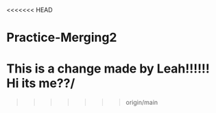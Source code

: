 <<<<<<< HEAD
# Practice-Merging2
This is a change
made by Leah!!!!!!
Hi its me??/
=======

>>>>>>> origin/main
